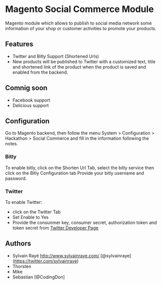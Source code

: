 # Magento Social Commerce Module
Magento module which allows to publish to social media network some information of your shop or customer activities to promote your products.

## Features

- Twitter and Bitly Support (Shortened Urls)
- New products will be published to Twitter with a customized text, title and shortened link of the product when the product is saved and enabled from the backend.

## Comnig soon
- Facebook support
- Delicious support

## Configuration 

Go to Magento backend, then follow the menu System > Configuration > Hackathon > Social Commerce and fill in the information following the notes.

### Bitly
To enable bitly, click on the Shorten Url Tab, select the bitly service then click on the Bitly Configuration tab
Provide your bitly username and password.

### Twitter
To enable Twitter:
- click on the Twitter Tab
- Set Enable to Yes
- Provide the consunmer key, consumer secret, authorization token and token secret from <a href="http://dev.twitter.com">Twitter Developer Page</a>

## Authors

* Sylvain Rayé http://www.sylvainraye.com/ [@sylvainraye] (https://twitter.com/sylvainraye)
* Thorsten
* Mike 
* Sebastian [@CodingDon]